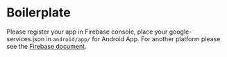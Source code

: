 # Boilerplate

Please register your app in Firebase console, place your google-services.json in `android/app/` for Android App. For another platform please see the [Firebase document](https://firebase.flutter.dev/docs/overview/).


